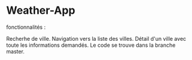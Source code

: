 # Weather-App

fonctionnalités :

Recherhe de ville. 
Navigation vers la liste des villes.
Détail d'un ville avec toute les informations demandés.
Le code se trouve dans la branche master.
